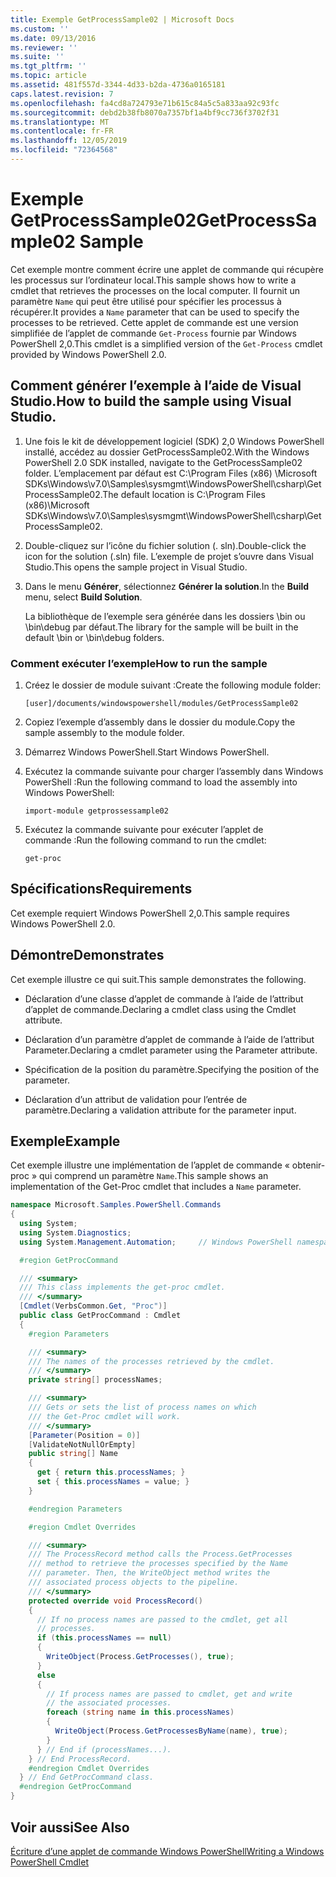```yaml
---
title: Exemple GetProcessSample02 | Microsoft Docs
ms.custom: ''
ms.date: 09/13/2016
ms.reviewer: ''
ms.suite: ''
ms.tgt_pltfrm: ''
ms.topic: article
ms.assetid: 481f557d-3344-4d33-b2da-4736a0165181
caps.latest.revision: 7
ms.openlocfilehash: fa4cd8a724793e71b615c84a5c5a833aa92c93fc
ms.sourcegitcommit: debd2b38fb8070a7357bf1a4bf9cc736f3702f31
ms.translationtype: MT
ms.contentlocale: fr-FR
ms.lasthandoff: 12/05/2019
ms.locfileid: "72364568"
---
```

# <a name="getprocesssample02-sample"></a><span data-ttu-id="2ee89-102">Exemple GetProcessSample02</span><span class="sxs-lookup"><span data-stu-id="2ee89-102">GetProcessSample02 Sample</span></span>

<span data-ttu-id="2ee89-103">Cet exemple montre comment écrire une applet de commande qui récupère les processus sur l’ordinateur local.</span><span class="sxs-lookup"><span data-stu-id="2ee89-103">This sample shows how to write a cmdlet that retrieves the processes on the local computer.</span></span> <span data-ttu-id="2ee89-104">Il fournit un paramètre `Name` qui peut être utilisé pour spécifier les processus à récupérer.</span><span class="sxs-lookup"><span data-stu-id="2ee89-104">It provides a `Name` parameter that can be used to specify the processes to be retrieved.</span></span> <span data-ttu-id="2ee89-105">Cette applet de commande est une version simplifiée de l’applet de commande `Get-Process` fournie par Windows PowerShell 2,0.</span><span class="sxs-lookup"><span data-stu-id="2ee89-105">This cmdlet is a simplified version of the `Get-Process` cmdlet provided by Windows PowerShell 2.0.</span></span>

## <a name="how-to-build-the-sample-using-visual-studio"></a><span data-ttu-id="2ee89-106">Comment générer l’exemple à l’aide de Visual Studio.</span><span class="sxs-lookup"><span data-stu-id="2ee89-106">How to build the sample using Visual Studio.</span></span>

1. <span data-ttu-id="2ee89-107">Une fois le kit de développement logiciel (SDK) 2,0 Windows PowerShell installé, accédez au dossier GetProcessSample02.</span><span class="sxs-lookup"><span data-stu-id="2ee89-107">With the Windows PowerShell 2.0 SDK installed, navigate to the GetProcessSample02 folder.</span></span> <span data-ttu-id="2ee89-108">L’emplacement par défaut est C:\Program Files (x86) \Microsoft SDKs\Windows\v7.0\Samples\sysmgmt\WindowsPowerShell\csharp\GetProcessSample02.</span><span class="sxs-lookup"><span data-stu-id="2ee89-108">The default location is C:\Program Files (x86)\Microsoft SDKs\Windows\v7.0\Samples\sysmgmt\WindowsPowerShell\csharp\GetProcessSample02.</span></span>

2. <span data-ttu-id="2ee89-109">Double-cliquez sur l’icône du fichier solution (. sln).</span><span class="sxs-lookup"><span data-stu-id="2ee89-109">Double-click the icon for the solution (.sln) file.</span></span> <span data-ttu-id="2ee89-110">L’exemple de projet s’ouvre dans Visual Studio.</span><span class="sxs-lookup"><span data-stu-id="2ee89-110">This opens the sample project in Visual Studio.</span></span>

3. <span data-ttu-id="2ee89-111">Dans le menu **Générer**, sélectionnez **Générer la solution**.</span><span class="sxs-lookup"><span data-stu-id="2ee89-111">In the **Build** menu, select **Build Solution**.</span></span>

    <span data-ttu-id="2ee89-112">La bibliothèque de l’exemple sera générée dans les dossiers \bin ou \bin\debug par défaut.</span><span class="sxs-lookup"><span data-stu-id="2ee89-112">The library for the sample will be built in the default \bin or \bin\debug folders.</span></span>

### <a name="how-to-run-the-sample"></a><span data-ttu-id="2ee89-113">Comment exécuter l’exemple</span><span class="sxs-lookup"><span data-stu-id="2ee89-113">How to run the sample</span></span>

1. <span data-ttu-id="2ee89-114">Créez le dossier de module suivant :</span><span class="sxs-lookup"><span data-stu-id="2ee89-114">Create the following module folder:</span></span>

    `[user]/documents/windowspowershell/modules/GetProcessSample02`

2. <span data-ttu-id="2ee89-115">Copiez l’exemple d’assembly dans le dossier du module.</span><span class="sxs-lookup"><span data-stu-id="2ee89-115">Copy the sample assembly to the module folder.</span></span>

3. <span data-ttu-id="2ee89-116">Démarrez Windows PowerShell.</span><span class="sxs-lookup"><span data-stu-id="2ee89-116">Start Windows PowerShell.</span></span>

4. <span data-ttu-id="2ee89-117">Exécutez la commande suivante pour charger l’assembly dans Windows PowerShell :</span><span class="sxs-lookup"><span data-stu-id="2ee89-117">Run the following command to load the assembly into Windows PowerShell:</span></span>

    `import-module getprossessample02`

5. <span data-ttu-id="2ee89-118">Exécutez la commande suivante pour exécuter l’applet de commande :</span><span class="sxs-lookup"><span data-stu-id="2ee89-118">Run the following command to run the cmdlet:</span></span>

    `get-proc`

## <a name="requirements"></a><span data-ttu-id="2ee89-119">Spécifications</span><span class="sxs-lookup"><span data-stu-id="2ee89-119">Requirements</span></span>

<span data-ttu-id="2ee89-120">Cet exemple requiert Windows PowerShell 2,0.</span><span class="sxs-lookup"><span data-stu-id="2ee89-120">This sample requires Windows PowerShell 2.0.</span></span>

## <a name="demonstrates"></a><span data-ttu-id="2ee89-121">Démontre</span><span class="sxs-lookup"><span data-stu-id="2ee89-121">Demonstrates</span></span>

<span data-ttu-id="2ee89-122">Cet exemple illustre ce qui suit.</span><span class="sxs-lookup"><span data-stu-id="2ee89-122">This sample demonstrates the following.</span></span>

- <span data-ttu-id="2ee89-123">Déclaration d’une classe d’applet de commande à l’aide de l’attribut d’applet de commande.</span><span class="sxs-lookup"><span data-stu-id="2ee89-123">Declaring a cmdlet class using the Cmdlet attribute.</span></span>

- <span data-ttu-id="2ee89-124">Déclaration d’un paramètre d’applet de commande à l’aide de l’attribut Parameter.</span><span class="sxs-lookup"><span data-stu-id="2ee89-124">Declaring a cmdlet parameter using the Parameter attribute.</span></span>

- <span data-ttu-id="2ee89-125">Spécification de la position du paramètre.</span><span class="sxs-lookup"><span data-stu-id="2ee89-125">Specifying the position of the parameter.</span></span>

- <span data-ttu-id="2ee89-126">Déclaration d’un attribut de validation pour l’entrée de paramètre.</span><span class="sxs-lookup"><span data-stu-id="2ee89-126">Declaring a validation attribute for the parameter input.</span></span>

## <a name="example"></a><span data-ttu-id="2ee89-127">Exemple</span><span class="sxs-lookup"><span data-stu-id="2ee89-127">Example</span></span>

<span data-ttu-id="2ee89-128">Cet exemple illustre une implémentation de l’applet de commande « obtenir-proc » qui comprend un paramètre `Name`.</span><span class="sxs-lookup"><span data-stu-id="2ee89-128">This sample shows an implementation of the Get-Proc cmdlet that includes a `Name` parameter.</span></span>

```csharp
namespace Microsoft.Samples.PowerShell.Commands
{
  using System;
  using System.Diagnostics;
  using System.Management.Automation;     // Windows PowerShell namespace

  #region GetProcCommand

  /// <summary>
  /// This class implements the get-proc cmdlet.
  /// </summary>
  [Cmdlet(VerbsCommon.Get, "Proc")]
  public class GetProcCommand : Cmdlet
  {
    #region Parameters

    /// <summary>
    /// The names of the processes retrieved by the cmdlet.
    /// </summary>
    private string[] processNames;

    /// <summary>
    /// Gets or sets the list of process names on which
    /// the Get-Proc cmdlet will work.
    /// </summary>
    [Parameter(Position = 0)]
    [ValidateNotNullOrEmpty]
    public string[] Name
    {
      get { return this.processNames; }
      set { this.processNames = value; }
    }

    #endregion Parameters

    #region Cmdlet Overrides

    /// <summary>
    /// The ProcessRecord method calls the Process.GetProcesses
    /// method to retrieve the processes specified by the Name
    /// parameter. Then, the WriteObject method writes the
    /// associated process objects to the pipeline.
    /// </summary>
    protected override void ProcessRecord()
    {
      // If no process names are passed to the cmdlet, get all
      // processes.
      if (this.processNames == null)
      {
        WriteObject(Process.GetProcesses(), true);
      }
      else
      {
        // If process names are passed to cmdlet, get and write
        // the associated processes.
        foreach (string name in this.processNames)
        {
          WriteObject(Process.GetProcessesByName(name), true);
        }
      } // End if (processNames...).
    } // End ProcessRecord.
    #endregion Cmdlet Overrides
  } // End GetProcCommand class.
  #endregion GetProcCommand
}
```

## <a name="see-also"></a><span data-ttu-id="2ee89-129">Voir aussi</span><span class="sxs-lookup"><span data-stu-id="2ee89-129">See Also</span></span>

[<span data-ttu-id="2ee89-130">Écriture d’une applet de commande Windows PowerShell</span><span class="sxs-lookup"><span data-stu-id="2ee89-130">Writing a Windows PowerShell Cmdlet</span></span>](./writing-a-windows-powershell-cmdlet.md)
